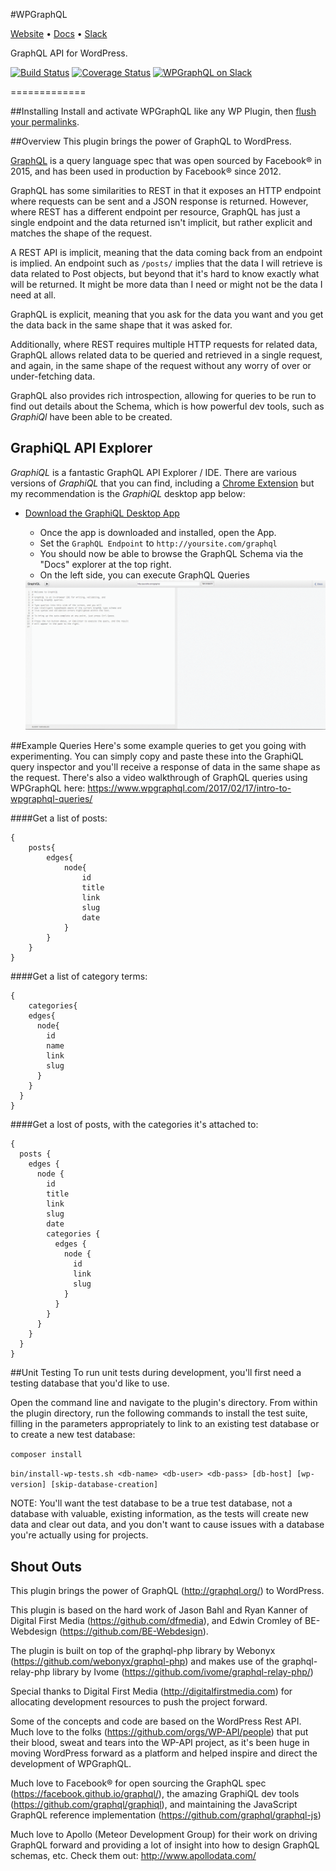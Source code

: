 #WPGraphQL 

<a href="https://www.wpgraphql.com" target="_blank">Website</a> • <a href="https://www.gitbook.com/book/wp-graphql/wp-graphql/" target="_blank">Docs</a> • <a href="https://slackin-wpgraphql.herokuapp.com/" target="_blank">Slack</a>

GraphQL API for WordPress.

[![Build Status](https://travis-ci.org/wp-graphql/wp-graphql.svg?branch=master)](https://travis-ci.org/wp-graphql/wp-graphql) [![Coverage Status](https://coveralls.io/repos/github/wp-graphql/wp-graphql/badge.svg?branch=master)](https://coveralls.io/github/wp-graphql/wp-graphql?branch=master)
[![WPGraphQL on Slack](https://slackin-wpgraphql.herokuapp.com/badge.svg)](https://slackin-wpgraphql.herokuapp.com/)

=============

##Installing
Install and activate WPGraphQL like any WP Plugin, then <a href="https://lmgtfy.com/?q=wordpress+flush+permalinks" target="_blank">flush your permalinks</a>.

##Overview
This plugin brings the power of GraphQL to WordPress.

<a href="https://graphql.org" target="_blank">GraphQL</a> is a query language spec that was open sourced by Facebook® in 
2015, and has been used in production by Facebook® since 2012.

GraphQL has some similarities to REST in that it exposes an HTTP endpoint where requests can be sent and a JSON response 
is returned. However, where REST has a different endpoint per resource, GraphQL has just a single endpoint and the
data returned isn't implicit, but rather explicit and matches the shape of the request. 

A REST API is implicit, meaning that the data coming back from an endpoint is implied. An endpoint such as `/posts/` 
implies that the data I will retrieve is data related to Post objects, but beyond that it's hard to know exactly what 
will be returned. It might be more data than I need or might not be the data I need at all. 

GraphQL is explicit, meaning that you ask for the data you want and you get the data back in the same shape that it was 
asked for.

Additionally, where REST requires multiple HTTP requests for related data, GraphQL allows related data to be queried and 
retrieved in a single request, and again, in the same shape of the request without any worry of over or under-fetching 
data.

GraphQL also provides rich introspection, allowing for queries to be run to find out details about the Schema, which is
how powerful dev tools, such as _GraphiQl_ have been able to be created.

## GraphiQL API Explorer
_GraphiQL_ is a fantastic GraphQL API Explorer / IDE. There are various versions of _GraphiQL_
that you can find, including a <a href="https://chrome.google.com/webstore/detail/chromeiql/fkkiamalmpiidkljmicmjfbieiclmeij?hl=en">Chrome Extension</a> but
my recommendation is the _GraphiQL_ desktop app below:

- <a href="https://github.com/skevy/graphiql-app">Download the GraphiQL Desktop App</a>
    - Once the app is downloaded and installed, open the App.
    - Set the `GraphQL Endpoint` to `http://yoursite.com/graphql`
    - You should now be able to browse the GraphQL Schema via the "Docs" explorer
    at the top right. 
    - On the left side, you can execute GraphQL Queries
    
    <img src="https://github.com/wp-graphql/wp-graphql/blob/master/img/graphql-docs.gif?raw=true" alt="GraphiQL API Explorer">

##Example Queries
Here's some example queries to get you going with experimenting. You can simply copy and paste these into the GraphiQL 
query inspector and you'll receive a response of data in the same shape as the request. There's also a video walkthrough 
of GraphQL queries using WPGraphQL here: 
<a href="https://www.wpgraphql.com/2017/02/17/intro-to-wpgraphql-queries/">https://www.wpgraphql.com/2017/02/17/intro-to-wpgraphql-queries/</a>

####Get a list of posts:
```
{
    posts{
        edges{
            node{
                id
                title
                link
                slug
                date
            }
        }
    }
}
```

####Get a list of category terms:
```
{
	categories{
    edges{
      node{
        id
        name
        link
        slug
      }
    }
  }
}
```

####Get a lost of posts, with the categories it's attached to:

```
{
  posts {
    edges {
      node {
        id
        title
        link
        slug
        date
        categories {
          edges {
            node {
              id
              link
              slug
            }
          }
        }
      }
    }
  }
}

```

##Unit Testing
To run unit tests during development, you'll first need a testing database that you'd like to use. 

Open the command line and navigate to the plugin's directory. From within the plugin directory, run the following 
commands to install the test suite, filling in the parameters appropriately to link to an existing test database or to
create a new test database:

`composer install`

`bin/install-wp-tests.sh <db-name> <db-user> <db-pass> [db-host] [wp-version] [skip-database-creation]`

NOTE: You'll want the test database to be a true test database, not a database with valuable, existing information, as 
the tests will create new data and clear out data, and you don't want to cause issues with a database you're actually 
using for projects.

## Shout Outs
This plugin brings the power of GraphQL (http://graphql.org/) to WordPress.

This plugin is based on the hard work of Jason Bahl and Ryan Kanner of Digital First Media (https://github.com/dfmedia),
and Edwin Cromley of BE-Webdesign (https://github.com/BE-Webdesign).

The plugin is built on top of the graphql-php library by Webonyx (https://github.com/webonyx/graphql-php) and makes use 
of the graphql-relay-php library by Ivome (https://github.com/ivome/graphql-relay-php/)

Special thanks to Digital First Media (http://digitalfirstmedia.com) for allocating development resources to push the 
project forward.

Some of the concepts and code are based on the WordPress Rest API. Much love to the folks (https://github.com/orgs/WP-API/people) 
that put their blood, sweat and tears into the WP-API project, as it's been huge in moving WordPress forward as a 
platform and helped inspire and direct the development of WPGraphQL.

Much love to Facebook® for open sourcing the GraphQL spec (https://facebook.github.io/graphql/), the amazing GraphiQL 
dev tools (https://github.com/graphql/graphiql), and maintaining the JavaScript GraphQL reference 
implementation (https://github.com/graphql/graphql-js)

Much love to Apollo (Meteor Development Group) for their work on driving GraphQL forward and providing a lot of insight 
into how to design GraphQL schemas, etc. Check them out: http://www.apollodata.com/
